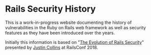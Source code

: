 # Rails Security History

This is a work-in-progress website documenting the history of
vulnerabilities in the Ruby on Rails web framework as well as
security features as they have been introduced over the years.

Initially this information is based on "[The Evolution of Rails Security](https://www.youtube.com/watch?v=Btrmc1wO3pc)" presented by [Justin Collins](https://github.com/presidentbeef/) at RailsConf 2018.

